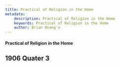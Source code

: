 ```yaml
---
title: Practical of Religion in the Home
metadata:
    description: Practical of Religion in the Home
    keywords: Practical of Religion in the Home
    author: Brian Onang'o
---
```


#### Practical of Religion in the Home

## 1906 Quater 3
